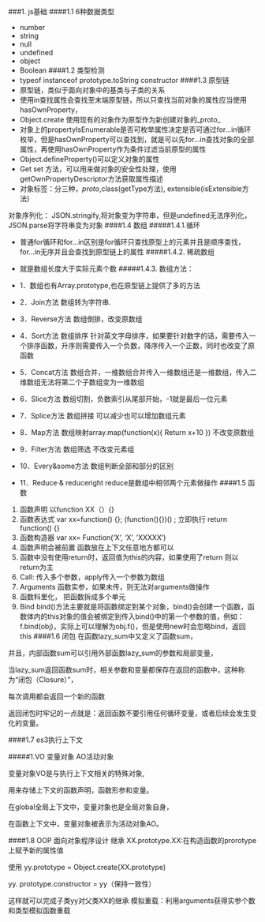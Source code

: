 ###1.	js基础
####1.1	 6种数据类型 
* number 
* string  
* null  
* undefined  
* object  
* Boolean
####1.2	 类型检测
* typeof instanceof prototype.toString constructor
####1.3	原型链 
* 原型链，类似于面向对象中的基类与子类的关系
* 使用in查找属性会查找至末端原型链，所以只查找当前对象的属性应当使用hasOwnProperty，
* Object.create 使用现有的对象作为原型作为新创建对象的_proto_
* 对象上的propertyIsEnumerable是否可枚举属性决定是否可通过for...in循环枚举，但是hasOwnProperty可以查找到，就是可以先for…in查找对象的全部属性，再使用hasOwnProperty作为条件过滤当前原型的属性
* Object.defineProperty()可以定义对象的属性
* Get set 方法，可以用来做对象的安全性处理，使用getOwnPropertyDescriptor方法获取属性描述
* 对象标签：分三种，_proto_,class(getType方法), extensible(isExtensible方法)

对象序列化： JSON.stringify,将对象变为字符串，但是undefined无法序列化，JSON.parse将字符串变为对象
####1.4	数组 
#####1.4.1.循环
* 	普通for循环和for…in区别是for循环只查找原型上的元素并且是顺序查找，for…in无序并且会查找到原型链上的属性
#####1.4.2.	稀疏数组
 * 就是数组长度大于实际元素个数
#####1.4.3.	数组方法：

* 1．数组也有Array.prototype,也在原型链上提供了多的方法
* 2．Join方法 数组转为字符串.
* 3．Reverse方法 数组倒排，改变原数组
* 4．Sort方法 数组排序 针对英文字母排序，如果要针对数字的话，需要传入一个排序函数，升序则需要传入一个负数，降序传入一个正数，同时也改变了原函数 
* 5．Concat方法 数组合并，一维数组合并传入一维数组还是一维数组，传入二维数组无法将第二个子数组变为一维数组
* 6．Slice方法 数组切割，负数索引从尾部开始，-1就是最后一位元素
* 7．Splice方法 数组拼接 可以减少也可以增加数组元素
* 8．Map方法 数组映射array.map(function(x){ Return x+10 }) 不改变原数组
* 9．Filter方法	数组筛选 不改变元素组
* 10．Every&some方法 数组判断全部和部分的区别
* 11．Reduce·& reduceright reduce是数组中相邻两个元素做操作
####1.5	函数
1.	函数声明 以function XX（）{}
2.	函数表达式 var xx=function() {}; 
(function(){})() ; 立即执行
return function() {}
3.	函数构造器 var xx= Function(‘X’, ‘X’, ’XXXXX’)
4.	函数声明会被前置 函数放在上下文任意地方都可以
5.	函数中没有使用return时，返回值为this的内容，如果使用了return 则以return为主
6.	Call: 传入多个参数，apply传入一个参数为数组
7.	Arguments 函数实参，如果未传，则无法对arguments做操作
8.	函数科里化， 把函数拆成多个单元
9.	Bind bind()方法主要就是将函数绑定到某个对象，bind()会创建一个函数，函数体内的this对象的值会被绑定到传入bind()中的第一个参数的值，例如：f.bind(obj)，实际上可以理解为obj.f()，但是使用new时会忽略bind，返回this
####1.6	闭包
在函数lazy_sum中又定义了函数sum，

并且，内部函数sum可以引用外部函数lazy_sum的参数和局部变量，

当lazy_sum返回函数sum时，相关参数和变量都保存在返回的函数中，这种称为“闭包（Closure）”， 

每次调用都会返回一个新的函数

返回闭包时牢记的一点就是：返回函数不要引用任何循环变量，或者后续会发生变化的变量。

####1.7	es3执行上下文

#####1.VO 变量对象 AO活动对象 

变量对象VO是与执行上下文相关的特殊对象,

用来存储上下文的函数声明，函数形参和变量。

在global全局上下文中，变量对象也是全局对象自身，

在函数上下文中，变量对象被表示为活动对象AO。

####1.8	OOP  面向对象程序设计
继承 XX.prototype.XX:在构造函数的prorotype上赋予新的属性值 

使用 yy.prototype = Object.create(XX.prototype)

yy. prototype.constructor = yy（保持一致性）

这样就可以完成子类yy对父类XX的继承
模拟重载：利用arguments获得实参个数和类型模拟函数重载



